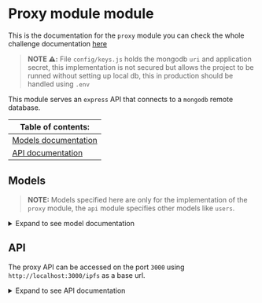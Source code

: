 # Proxy module module

This is the documentation for the `proxy` module you can check the whole challenge documentation [here](../README.md)

> **NOTE :warning::** File `config/keys.js` holds the mongodb `uri` and application secret, this implementation is not secured but allows the project to be runned without setting up local db, this in production should be handled using `.env`

This module serves an `express` API that connects to a `mongodb` remote database.

Table of contents:                       |
----------------------                   |
[Models documentation](#models)          |
[API documentation](#api)                |

## Models

> **NOTE:** Models specified here are only for the implementation of the `proxy` module, the `api` module specifies other models like `users`.

<details>
  <summary>Expand to see model documentation</summary>
  
  ### Request

  Field | Description | Type |
  :----:|:-----------:|:----:|
  `path`| IPFS HTTP endpoint requested | `String` |
  `httpMethod`| HTTP method of the requested | `String` |
  `startTime`| Time the initial request was made | `String` |
  `apiKey`| key used to access the api | `ObjectId` |

  ### Key

  Field | Description | Type |
  :----:|:-----------:|:----:|
  `key`| IPFS HTTP endpoint requested | `String` |
  `requestCount`| Times this key has been used (encrypted) | `String` |
  `requests`| Requests made using the key | `[ObjectId]` |

</details>


## API
The proxy API can be accessed on the port `3000` using `http://localhost:3000/ipfs` as a base url.

<details>
  <summary>Expand to see API documentation</summary>
  
  ### Authorization
  All the requests made to the `proxy` api have to include an api key in the header as such:
  
  ```
    Header:
      Authorization: Bearer <api_key>
  ```	
  
  ### Endpoints
  
  This module is only a `proxy` to the an `ipfs` node, all the endpoints can be checked [here](https://docs.ipfs.io/reference/http/api/#http-commands).
 
  For example:
  
  To access:
  ```
  <ipfs_url>/api/v0/add
  ``` 
  the proxy equivalent would be:
  ```
  http://localhost:3000/ipfs/add
  ```
  
  ### Error responses
  Overview of the error responses and the explanation.
  
  Code | Content | Explanantion |
  -----|---------|--------------|
  `401`| `{ error: 'Missing or invalid API key' }` | Authorization header not present |
  `401`| `{ error: 'Missing or invalid API key' }` | Authorization header is not valid |
  `401`| `{ error: 'Missing or invalid API key' }` | API key isn't valid |
</details>
